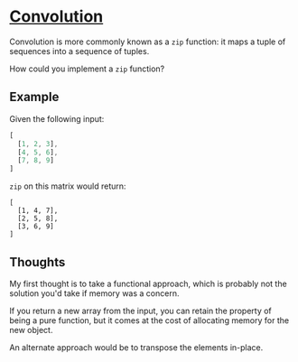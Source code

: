 # [Convolution](https://en.wikipedia.org/wiki/Convolution_(computer_science))

Convolution is more commonly known as a `zip` function: it maps a
tuple of sequences into a sequence of tuples.

How could you implement a `zip` function?

## Example

Given the following input:

```javascript
[
  [1, 2, 3],
  [4, 5, 6],
  [7, 8, 9]
]
```

`zip` on this matrix would return:

```
[
  [1, 4, 7],
  [2, 5, 8],
  [3, 6, 9]
]
```

## Thoughts

My first thought is to take a functional approach, which is probably
not the solution you'd take if memory was a concern.

If you return a new array from the input, you can retain the property
of being a pure function, but it comes at the cost of allocating
memory for the new object.

An alternate approach would be to transpose the elements in-place.

